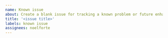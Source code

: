```yaml
---
name: Known issue
about: Create a blank issue for tracking a known problem or future enhancement.
title: '<issue title>'
labels: known issue
assignees: noelforte
---
```


<!--
  IMPORTANT: This issue template is for creation of known issues or for tracking future improvements related to this codebase or any of its dependencies.

  If you're submitting a bug report or feature request, please select the appropriate template and fill out the form. Issues created with this
  template that fall into other categories will be immediately closed.

  Thank you!
-->
